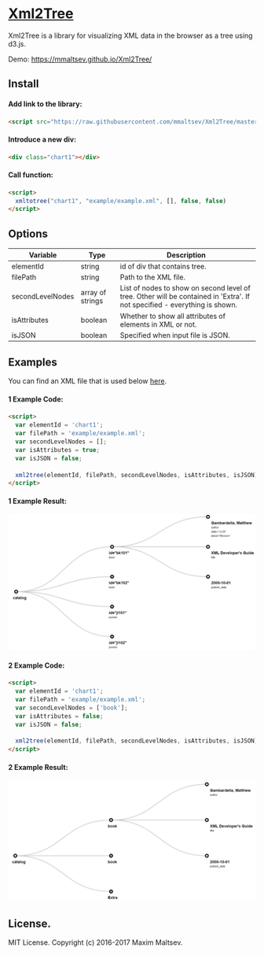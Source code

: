 # [Xml2Tree](https://github.com/mmaltsev/XML2Tree)

Xml2Tree is a library for visualizing XML data in the browser as a tree using d3.js.

Demo: https://mmaltsev.github.io/Xml2Tree/

## Install

#### Add link to the library:
```html
<script src="https://raw.githubusercontent.com/mmaltsev/Xml2Tree/master/src/xml2tree.min.js"></script>
```

#### Introduce a new div:
```html
<div class="chart1"></div>
```

#### Call function:
```html
<script>
  xmltotree("chart1", "example/example.xml", [], false, false)
</script>
```

## Options

| Variable         | Type    | Description            |
| ----------------- | ------- | ---------------------- |
| elementId        | string  | id of div that contains tree. |
| filePath         | string  | Path to the XML file. |
| secondLevelNodes | array of strings   | List of nodes to show on second level of tree. Other will be contained in 'Extra'. If not specified - everything is shown. |
| isAttributes     | boolean | Whether to show all attributes of elements in XML or not. |
| isJSON           | boolean | Specified when input file is JSON. |


## Examples
You can find an XML file that is used below [here](example/example.xml).

#### 1 Example Code:
```html
<script>
  var elementId = 'chart1';
  var filePath = 'example/example.xml';
  var secondLevelNodes = [];
  var isAttributes = true;
  var isJSON = false;
		
  xml2tree(elementId, filePath, secondLevelNodes, isAttributes, isJSON);
</script>
```

#### 1 Example Result:
<img src="example/example1.png" width="650"/>

#### 2 Example Code:
```html
<script>
  var elementId = 'chart1';
  var filePath = 'example/example.xml';
  var secondLevelNodes = ['book'];
  var isAttributes = false;
  var isJSON = false;
		
  xml2tree(elementId, filePath, secondLevelNodes, isAttributes, isJSON);
</script>
```

#### 2 Example Result:
<img src="example/example2.png" width="650"/>

## License.
MIT License. Copyright (c) 2016-2017 Maxim Maltsev.

